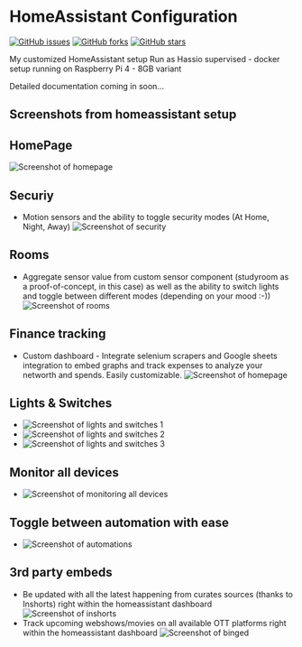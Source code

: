 # HomeAssistant Configuration
[![GitHub issues](https://img.shields.io/github/issues/sunnydsouza/mysmarthome)](https://github.com/sunnydsouza/mysmarthome/issues)
[![GitHub forks](https://img.shields.io/github/forks/sunnydsouza/mysmarthome)](https://github.com/sunnydsouza/mysmarthome/network)
[![GitHub stars](https://img.shields.io/github/stars/sunnydsouza/mysmarthome)](https://github.com/sunnydsouza/mysmarthome/stargazers)

<!-- # Table of Contents
   * [Home Assistant configuration](#home-assistant-configuration)
      * [Z-Wave](#z-wave)
      * [The key software](#the-key-software)
      * [Floorplan](#floorplan)
      * [Z-Wave](#z-wave-1)
      * [Zigbee](#zigbee)
      * [Lighting](#lighting)
      * [Media](#media)
      * [Notifications:](#notifications)
      * [Presence detection:](#presence-detection)
      * [Core integrations and APIs](#core-integrations-and-apis)
      * [Other things](#other-things)
      * [Custom integrations](#custom-integrations)
         * [Standard integrations](#standard-integrations)
      * [Other software](#other-software)
      * [Notes](#notes)
   * [Future plans](#future-plans)
      * [Devices](#devices)
      * [Automation thoughts](#automation-thoughts)
   * [Useful links](#useful-links)
   * [Coffee](#coffee) -->
   
My customized HomeAssistant setup
Run as Hassio supervised - docker setup running on Raspberry Pi 4 - 8GB variant

Detailed documentation coming in soon...

## Screenshots from homeassistant setup

## HomePage
![Screenshot of homepage](https://github.com/sunnydsouza/mysmarthome/blob/master/images/HomePage1.png)

## Securiy
* Motion sensors and the ability to toggle security modes (At Home, Night, Away)
![Screenshot of security](https://github.com/sunnydsouza/mysmarthome/blob/master/images/Security.png)
## Rooms
* Aggregate sensor value from custom sensor component (studyroom as a proof-of-concept, in this case) as well as the ability to switch lights and toggle between different modes (depending on your mood :-))
![Screenshot of rooms](https://github.com/sunnydsouza/mysmarthome/blob/master/images/Rooms.png)
## Finance tracking
* Custom dashboard - Integrate selenium scrapers and Google sheets integration to embed graphs and track expenses to analyze your networth and spends. Easily customizable.
![Screenshot of homepage](https://github.com/sunnydsouza/mysmarthome/blob/master/images/FinanceTracking.png)
## Lights & Switches 
* ![Screenshot of lights and switches 1](https://github.com/sunnydsouza/mysmarthome/blob/master/images/LightSwitches1.png)
* ![Screenshot of lights and switches 2](https://github.com/sunnydsouza/mysmarthome/blob/master/images/LightSwitches2.png)
* ![Screenshot of lights and switches 3](https://github.com/sunnydsouza/mysmarthome/blob/master/images/LightSwitches3.png)

## Monitor all devices
* ![Screenshot of monitoring all devices](https://github.com/sunnydsouza/mysmarthome/blob/master/images/All%20Devices%20Monitoring.png)

## Toggle between automation with ease
* ![Screenshot of automations](https://github.com/sunnydsouza/mysmarthome/blob/master/images/AllAutomations.png)

## 3rd party embeds
* Be updated with all the latest happening from curates sources (thanks to Inshorts) right within the homeassistant dashboard
![Screenshot of inshorts](https://github.com/sunnydsouza/mysmarthome/blob/master/images/EmbedInshortsNews.png)
* Track upcoming webshows/movies on all available OTT platforms right within the homeassistant dashboard
![Screenshot of binged](https://github.com/sunnydsouza/mysmarthome/blob/master/images/Binging.png)

